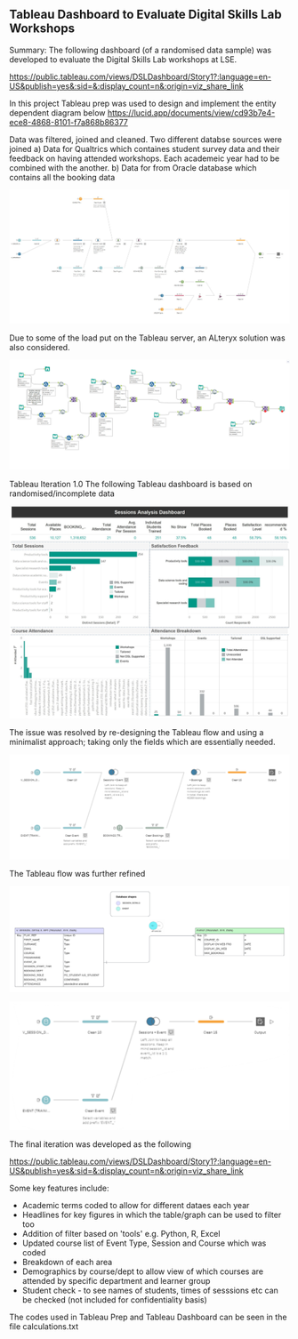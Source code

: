 ## Tableau Dashboard to Evaluate Digital Skills Lab Workshops

Summary:
The following dashboard (of a randomised data sample) was developed to evaluate the Digital Skills Lab workshops at LSE. 

https://public.tableau.com/views/DSLDashboard/Story1?:language=en-US&publish=yes&:sid=&:display_count=n&:origin=viz_share_link


In this project Tableau prep was used to design and implement the entity dependent diagram below
https://lucid.app/documents/view/cd93b7e4-ece8-4868-8101-f7a868b86377


Data was filtered, joined and cleaned. Two different databse sources were joined
a) Data for Qualtrics which containes student survey data and their feedback on having attended workshops. Each academeic year had to be combined with the another. 
b) Data for from Oracle database which contains all the booking data 


![Tableau Prep Diagram](/Tableauprepdiag.jpg)



Due to some of the load put on the Tableau server, an ALteryx solution was also considered. 


![Alteryx Diagram](/Alteryxdiagram.jpg)

Tableau Iteration 1.0
The following Tableau dashboard is based on randomised/incomplete data 



![Tableau Dashboard](/Tableaudashboard.jpg)


The issue was resolved by re-designing the Tableau flow and using a minimalist approach; taking only the fields which are essentially needed.

![Tableau Dashboard](/Tableau%20prep%202.png)




The Tableau flow was further refined 

![alt text](image-1.png)   

![alt text](image-3.png)


The final iteration was developed as the following


https://public.tableau.com/views/DSLDashboard/Story1?:language=en-US&publish=yes&:sid=&:display_count=n&:origin=viz_share_link


Some key features include:
- Academic terms coded to allow for different dataes each year
- Headlines for key figures in which the table/graph can be used to filter too
- Addition of filter based on 'tools' e.g. Python, R, Excel
- Updated course list of Event Type, Session and Course which was coded 
- Breakdown of each area
- Demographics by course/dept to allow view of which courses are attended by specific department and learner group
- Student check - to see names of students, times of sesssions etc can be checked (not included for confidentiality basis)


The codes used in Tableau Prep and Tableau Dashboard can be seen in the file calculations.txt 


   



